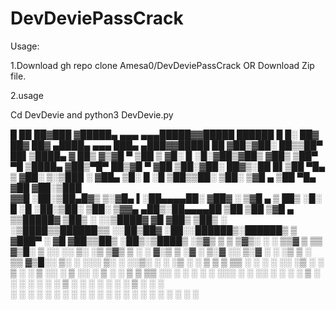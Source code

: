# DevDeviePassCrack
Usage: 

1.Download
gh repo clone Amesa0/DevDeviePassCrack
OR
Download Zip file.

2.usage

Cd DevDevie
and
python3 DevDevie.py <username>




 █    ██  ██▓███  ▓█████▄  ▄▄▄     ▄▄▄█████▓▓█████   ██████     █     █░ ██▓ ██▓     ██▓        ▄████▄   ▄▄▄       ███▄ ▄███▓▓█████ 
 ██  ▓██▒▓██░  ██▒▒██▀ ██▌▒████▄   ▓  ██▒ ▓▒▓█   ▀ ▒██    ▒    ▓█░ █ ░█░▓██▒▓██▒    ▓██▒       ▒██▀ ▀█  ▒████▄    ▓██▒▀█▀ ██▒▓█   ▀ 
▓██  ▒██░▓██░ ██▓▒░██   █▌▒██  ▀█▄ ▒ ▓██░ ▒░▒███   ░ ▓██▄      ▒█░ █ ░█ ▒██▒▒██░    ▒██░       ▒▓█    ▄ ▒██  ▀█▄  ▓██    ▓██░▒███   
▓▓█  ░██░▒██▄█▓▒ ▒░▓█▄   ▌░██▄▄▄▄██░ ▓██▓ ░ ▒▓█  ▄   ▒   ██▒   ░█░ █ ░█ ░██░▒██░    ▒██░       ▒▓▓▄ ▄██▒░██▄▄▄▄██ ▒██    ▒██ ▒▓█  ▄ 
▒▒█████▓ ▒██▒ ░  ░░▒████▓  ▓█   ▓██▒ ▒██▒ ░ ░▒████▒▒██████▒▒   ░░██▒██▓ ░██░░██████▒░██████▒   ▒ ▓███▀ ░ ▓█   ▓██▒▒██▒   ░██▒░▒████▒
░▒▓▒ ▒ ▒ ▒▓▒░ ░  ░ ▒▒▓  ▒  ▒▒   ▓▒█░ ▒ ░░   ░░ ▒░ ░▒ ▒▓▒ ▒ ░   ░ ▓░▒ ▒  ░▓  ░ ▒░▓  ░░ ▒░▓  ░   ░ ░▒ ▒  ░ ▒▒   ▓▒█░░ ▒░   ░  ░░░ ▒░ ░
░░▒░ ░ ░ ░▒ ░      ░ ▒  ▒   ▒   ▒▒ ░   ░     ░ ░  ░░ ░▒  ░ ░     ▒ ░ ░   ▒ ░░ ░ ▒  ░░ ░ ▒  ░     ░  ▒     ▒   ▒▒ ░░  ░      ░ ░ ░  ░
 ░░░ ░ ░ ░░        ░ ░  ░   ░   ▒    ░         ░   ░  ░  ░       ░   ░   ▒ ░  ░ ░     ░ ░      ░          ░   ▒   ░      ░      ░   
   ░                 ░          ░  ░           ░  ░      ░         ░     ░      ░  ░    ░  ░   ░ ░            ░  ░       ░      ░  ░
                   ░                                                                           ░                                    
